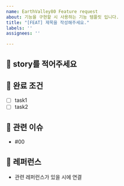 ```yaml
---
name: EarthValley80 Feature request
about: 기능을 구현할 시 사용하는 기능 템플릿 입니다.
title: "[FEAT] 제목을 작성해주세요."
labels: ''
assignees: ''

---
```


## 🔵 story를 적어주세요

<!-- 필요시 이슈에 대한 추가 설명 작성 -->

## 🔵 완료 조건
- [ ]  task1 
- [ ]  task2

## 🔵 관련 이슈
- #00

## 🔵 레퍼런스
- 관련 레퍼런스가 있을 시에 연결

